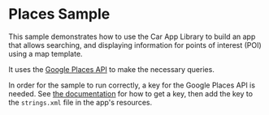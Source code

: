 # Places Sample

This sample demonstrates how to use the Car App Library to build an app that
allows searching, and displaying information for points of interest (POI)
using a map template.

It uses the [Google Places API](https://developers.google.com/places/web-service/intro) to
make the necessary queries.

In order for the sample to run correctly, a key for the Google Places API is needed. See [the documentation](https://developers.google.com/places/web-service/get-api-key)
for how to get a key, then add the key to the `strings.xml` file in the app's resources.

